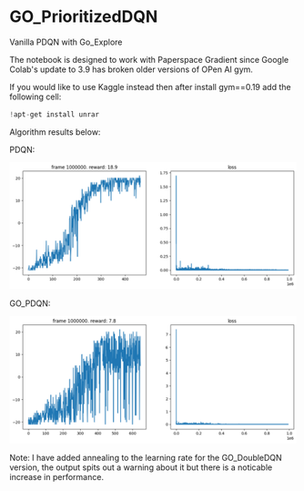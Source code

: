 # GO_PrioritizedDQN

Vanilla PDQN with Go_Explore

The notebook is designed to work with Paperspace Gradient since Google Colab's update to 3.9 has broken older versions of OPen AI gym.

If you would like to use Kaggle instead then after install gym==0.19 add the following cell:

```python
!apt-get install unrar
```

Algorithm results below:



PDQN:

![PDQN](https://github.com/robjlyons/GO_DQN/blob/main/GO_PDQN/PDQN_Vanilla.png "PDQN_Vanilla")

GO_PDQN:

![GO_PDQN](https://github.com/robjlyons/GO_DQN/blob/main/GO_PDQN/GO_PDQN.png "GO_PDQN")

Note: I have added annealing to the learning rate for the GO_DoubleDQN version, the output spits out a warning about it but there is a noticable increase in performance.
